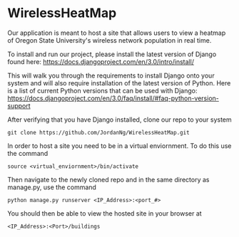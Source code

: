# WirelessHeatMap

Our application is meant to host a site that allows users to view a heatmap of Oregon State University's wireless network population in real time.

To install and run our project, please install the latest version of Django found here:
https://docs.djangoproject.com/en/3.0/intro/install/

This will walk you through the requirements to install Django onto your system and will also require installation of the latest version of Python.
Here is a list of current Python versions that can be used with Django:
https://docs.djangoproject.com/en/3.0/faq/install/#faq-python-version-support

After verifying that you have Django installed, clone our repo to your system

```git clone https://github.com/JordanNg/WirelessHeatMap.git```

In order to host a site you need to be in a virtual enviornment. To do this use the command

```source <virtual_enviornment>/bin/activate```

Then navigate to the newly cloned repo and in the same directory as manage.py, use the command

```python manage.py runserver <IP_Address>:<port_#>```

You should then be able to view the hosted site in your browser at

```<IP_Address>:<Port>/buildings```
